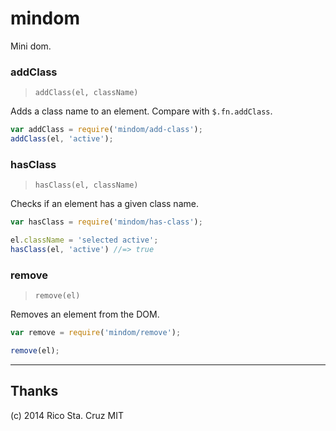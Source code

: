 # mindom

Mini dom.

<!-- begin api -->

### addClass
> `addClass(el, className)`

Adds a class name to an element. Compare with `$.fn.addClass`.

```js
var addClass = require('mindom/add-class');
addClass(el, 'active');
```

### hasClass
> `hasClass(el, className)`

Checks if an element has a given class name.

```js
var hasClass = require('mindom/has-class');

el.className = 'selected active';
hasClass(el, 'active') //=> true
```

### remove
> `remove(el)`

Removes an element from the DOM.

```js
var remove = require('mindom/remove');

remove(el);
```


<!-- end api -->

----

## Thanks

(c) 2014 Rico Sta. Cruz MIT
